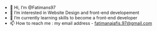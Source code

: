 - 👋 Hi, I’m @Fatimans97
- 👀 I’m interested in Website Design and front-end developement
- 🌱 I’m currently learning skills to become a front-end developer
- 📫 How to reach me : my email address - fatimanajafis.97@gmail.com

<!---
Fatimans97/Fatimans97 is a ✨ special ✨ repository because its `README.md` (this file) appears on your GitHub profile.
You can click the Preview link to take a look at your changes.
--->

